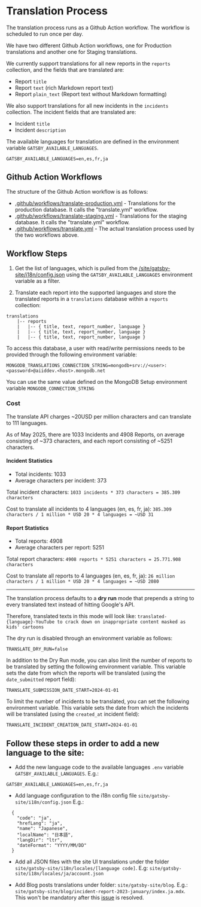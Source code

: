 # Translation Process

The translation process runs as a Github Action workflow. The workflow is scheduled to run once per day.

We have two different Github Action workflows, one for Production translations and another one for Staging translations.

We currently support translations for all new reports in the `reports` collection, and the fields that are translated are:
- Report `title`
- Report `text` (rich Markdown report text)
- Report `plain_text` (Report text without Markdown formatting)

We also support translations for all new incidents in the `incidents` collection. The incident fields that are translated are:
- Incident `title`
- Incident `description`


The available languages for translation are defined in the environment variable `GATSBY_AVAILABLE_LANGUAGES`.
```
GATSBY_AVAILABLE_LANGUAGES=en,es,fr,ja
```

## Github Action Workflows

The structure of the Github Action workflow is as follows:

- [.github/workflows/translate-production.yml](/.github/workflows/translate-production.yml) - Translations for the production database. It calls the "translate.yml" workflow.
- [.github/workflows/translate-staging.yml](/.github/workflows/translate-staging.yml) - Translations for the staging database. It calls the "translate.yml" workflow.
- [.github/workflows/translate.yml](/.github/workflows/translate.yml) - The actual translation process used by the two workflows above.

## Workflow Steps

1. Get the list of languages, which is pulled from the [/site/gatsby-site/i18n/config.json](/site/gatsby-site/i18n/config.json) using the `GATSBY_AVAILABLE_LANGUAGES` environment variable as a filter.

2. Translate each report into the supported languages and store the translated reports in a `translations` database within a `reports` collection:
```
translations 
    |-- reports
    |   |-- { title, text, report_number, language }
    |   |-- { title, text, report_number, language }
    |   |-- { title, text, report_number, language }
```
To access this database, a user with read/write permissions needs to be provided through the following environment variable:

```
MONGODB_TRANSLATIONS_CONNECTION_STRING=mongodb+srv://<user>:<password>@aiiddev.<host>.mongodb.net
```

You can use the same value defined on the MongoDB Setup environment variable ```MONGODB_CONNECTION_STRING```

### Cost

The translate API charges ~20USD per million characters and can translate to 111 languages.

As of May 2025, there are 1033 Incidents and 4908 Reports, on average consisting of ~373 characters, and each report consisting of ~5251 characters.

#### Incident Statistics
- Total incidents: 1033
- Average characters per incident: 373

Total incident characters: `1033 incidents * 373 characters = 385.309 characters`

Cost to translate all incidents to 4 languages (en, es, fr, ja): `385.309 characters / 1 million * USD 20 * 4 languages = ~USD 31`

#### Report Statistics
- Total reports: 4908
- Average characters per report: 5251

Total report characters: `4908 reports * 5251 characters = 25.771.908 characters`

Cost to translate all reports to 4 languages (en, es, fr, ja): `26 million characters / 1 million * USD 20 * 4 languages = ~USD 2080`

---

The translation process defaults to a **dry run** mode that prepends a string to every translated text instead of hitting Google's API.

Therefore, translated texts in this mode will look like: `translated-{language}-YouTube to crack down on inappropriate content masked as kids' cartoons`

The dry run is disabled through an environment variable as follows:

```
TRANSLATE_DRY_RUN=false
```

In addition to the Dry Run mode, you can also limit the number of reports to be translated by setting the following environment variable. This variable sets the date from which the reports will be translated (using the `date_submitted` report field):

```
TRANSLATE_SUBMISSION_DATE_START=2024-01-01
```

To limit the number of incidents to be translated, you can set the following environment variable. This variable sets the date from which the incidents will be translated (using the `created_at` incident field):

```
TRANSLATE_INCIDENT_CREATION_DATE_START=2024-01-01
```


## **Follow these steps in order to add a new language to the site:**


- Add the new language code to the available languages `.env` variable `GATSBY_AVAILABLE_LANGUAGES`. E.g.: 
```
GATSBY_AVAILABLE_LANGUAGES=en,es,fr,ja
```

- Add language configuration to the i18n config file `site/gatsby-site/i18n/config.json` E.g.: 
```
  {
    "code": "ja",
    "hrefLang": "ja",
    "name": "Japanese",
    "localName": "日本語",
    "langDir": "ltr",
    "dateFormat": "YYYY/MM/DD"
  }
```

- Add all JSON files with the site UI translations under the folder `site/gatsby-site/i18n/locales/[language code]`. E.g: `site/gatsby-site/i18n/locales/ja/account.json`

- Add Blog posts translations under folder: `site/gatsby-site/blog`. E.g.:
`site/gatsby-site/blog/incident-report-2023-january/index.ja.mdx`.
This won't be mandatory after this [issue](https://github.com/responsible-ai-collaborative/aiid/issues/2545) is resolved.
